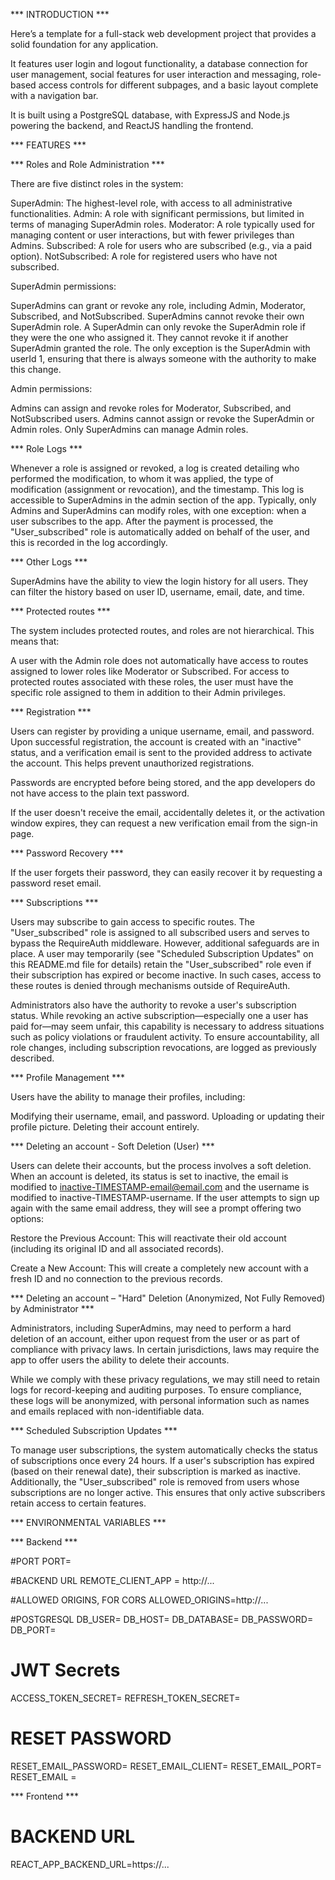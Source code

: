 *** INTRODUCTION ***

Here’s a template for a full-stack web development project that provides a solid foundation for any application.

It features user login and logout functionality, a database connection for user management, social features for user interaction and messaging, role-based access controls for different subpages, and a basic layout complete with a navigation bar.

It is built using a PostgreSQL database, with ExpressJS and Node.js powering the backend, and ReactJS handling the frontend.

*** FEATURES ***

  *** Roles and Role Administration ***

There are five distinct roles in the system:

SuperAdmin: The highest-level role, with access to all administrative functionalities.
Admin: A role with significant permissions, but limited in terms of managing SuperAdmin roles.
Moderator: A role typically used for managing content or user interactions, but with fewer privileges than Admins.
Subscribed: A role for users who are subscribed (e.g., via a paid option).
NotSubscribed: A role for registered users who have not subscribed.

SuperAdmin permissions:

SuperAdmins can grant or revoke any role, including Admin, Moderator, Subscribed, and NotSubscribed.
SuperAdmins cannot revoke their own SuperAdmin role.
A SuperAdmin can only revoke the SuperAdmin role if they were the one who assigned it. They cannot revoke it if another SuperAdmin granted the role. The only exception is the SuperAdmin with userId 1, ensuring that there is always someone with the authority to make this change.

Admin permissions:

Admins can assign and revoke roles for Moderator, Subscribed, and NotSubscribed users.
Admins cannot assign or revoke the SuperAdmin or Admin roles. Only SuperAdmins can manage Admin roles.

  *** Role Logs ***

Whenever a role is assigned or revoked, a log is created detailing who performed the modification, to whom it was applied, the type of modification (assignment or revocation), and the timestamp. This log is accessible to SuperAdmins in the admin section of the app. Typically, only Admins and SuperAdmins can modify roles, with one exception: when a user subscribes to the app. After the payment is processed, the "User_subscribed" role is automatically added on behalf of the user, and this is recorded in the log accordingly.

 *** Other Logs ***

SuperAdmins have the ability to view the login history for all users. They can filter the history based on user ID, username, email, date, and time.


  *** Protected routes ***

The system includes protected routes, and roles are not hierarchical. This means that:

A user with the Admin role does not automatically have access to routes assigned to lower roles like Moderator or Subscribed.
For access to protected routes associated with these roles, the user must have the specific role assigned to them in addition to their Admin privileges.


*** Registration ***

Users can register by providing a unique username, email, and password. Upon successful registration, the account is created with an "inactive" status, and a verification email is sent to the provided address to activate the account. This helps prevent unauthorized registrations.

Passwords are encrypted before being stored, and the app developers do not have access to the plain text password.

If the user doesn't receive the email, accidentally deletes it, or the activation window expires, they can request a new verification email from the sign-in page.

*** Password Recovery ***

If the user forgets their password, they can easily recover it by requesting a password reset email.

  *** Subscriptions ***

Users may subscribe to gain access to specific routes. The "User_subscribed" role is assigned to all subscribed users and serves to bypass the RequireAuth middleware. However, additional safeguards are in place. A user may temporarily (see "Scheduled Subscription Updates" on this README.md file for details) retain the "User_subscribed" role even if their subscription has expired or become inactive. In such cases, access to these routes is denied through mechanisms outside of RequireAuth.

Administrators also have the authority to revoke a user's subscription status. While revoking an active subscription—especially one a user has paid for—may seem unfair, this capability is necessary to address situations such as policy violations or fraudulent activity. To ensure accountability, all role changes, including subscription revocations, are logged as previously described.

  *** Profile Management ***

Users have the ability to manage their profiles, including:

Modifying their username, email, and password.
Uploading or updating their profile picture.
Deleting their account entirely.

  *** Deleting an account - Soft Deletion (User) ***

Users can delete their accounts, but the process involves a soft deletion. When an account is deleted, its status is set to inactive, the email is modified to inactive-TIMESTAMP-email@email.com and the username is modified to inactive-TIMESTAMP-username. If the user attempts to sign up again with the same email address, they will see a prompt offering two options:

Restore the Previous Account: This will reactivate their old account (including its original ID and all associated records).

Create a New Account: This will create a completely new account with a fresh ID and no connection to the previous records.

*** Deleting an account – "Hard" Deletion (Anonymized, Not Fully Removed) by Administrator ***

Administrators, including SuperAdmins, may need to perform a hard deletion of an account, either upon request from the user or as part of compliance with privacy laws. In certain jurisdictions, laws may require the app to offer users the ability to delete their accounts.

While we comply with these privacy regulations, we may still need to retain logs for record-keeping and auditing purposes. To ensure compliance, these logs will be anonymized, with personal information such as names and emails replaced with non-identifiable data.

*** Scheduled Subscription Updates ***

To manage user subscriptions, the system automatically checks the status of subscriptions once every 24 hours. If a user's subscription has expired (based on their renewal date), their subscription is marked as inactive. Additionally, the "User_subscribed" role is removed from users whose subscriptions are no longer active. This ensures that only active subscribers retain access to certain features.

*** ENVIRONMENTAL VARIABLES ***

  *** Backend ***

  #PORT
PORT=

#BACKEND URL
REMOTE_CLIENT_APP = http://...

#ALLOWED ORIGINS, FOR CORS
ALLOWED_ORIGINS=http://...

#POSTGRESQL
DB_USER=
DB_HOST=
DB_DATABASE=
DB_PASSWORD=
DB_PORT=

# JWT Secrets 
ACCESS_TOKEN_SECRET=
REFRESH_TOKEN_SECRET=

# RESET PASSWORD
RESET_EMAIL_PASSWORD=
RESET_EMAIL_CLIENT=
RESET_EMAIL_PORT=
RESET_EMAIL = 

  *** Frontend ***

# BACKEND URL

REACT_APP_BACKEND_URL=https://...
